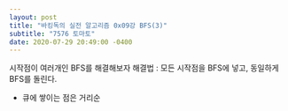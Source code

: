 ```yaml
---
layout: post
title: "바킹독의 실전 알고리즘 0x09강 BFS(3)"
subtitle: "7576 토마토"
date: 2020-07-29 20:49:00 -0400
--- 
```


시작점이 여러개인 BFS를 해결해보자
해결법 : 모든 시작점을 BFS에 넣고, 동일하게 BFS를 돌린다.

<script src="https://gist.github.com/ritajeong/a16f48aa7d7020634885b0bb8fd4e420.js"></script>

+ 큐에 쌓이는 점은 거리순